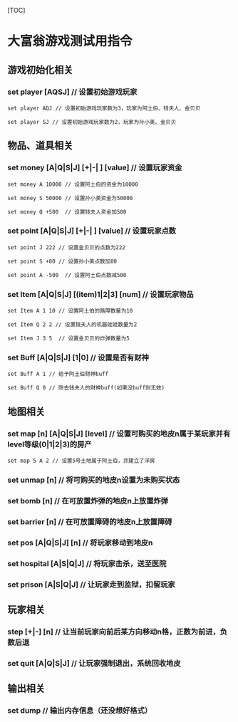[TOC]

# 大富翁游戏测试用指令

## 游戏初始化相关

### set player [AQSJ]  // 设置初始游戏玩家


```
set player AQJ // 设置初始游戏玩家数为3，玩家为阿土伯、钱夫人、金贝贝

set player SJ // 设置初始游戏玩家数为2，玩家为孙小美、金贝贝
```

## 物品、道具相关

### set money [A|Q|S|J] [+|-| ] [value] // 设置玩家资金

```
set money A 10000 // 设置阿土伯的资金为10000

set money S 50000 // 设置孙小美资金为50000

set money Q +500  // 设置钱夫人资金加500
```

### set point [A|Q|S|J] [+|-| ] [value] // 设置玩家点数

```
set point J 222 // 设置金贝贝的点数为222

set point S +80 // 设置孙小美点数加80

set point A -500  // 设置阿土伯点数减500
```

### set Item [A|Q|S|J] [(item)1|2|3] [num] // 设置玩家物品

```
set Item A 1 10 // 设置阿土伯的路障数量为10

set Item Q 2 2 // 设置钱夫人的机器娃娃数量为2

set Item J 3 5  // 设置金贝贝的炸弹数量为5
```

### set Buff [A|Q|S|J] [1|0] // 设置是否有财神

```
set Buff A 1 // 给予阿土伯财神buff

set Buff Q 0 // 除去钱夫人的财神buff(如果没buff则无效)
```

## 地图相关

### set map [n] [A|Q|S|J] [level] // 设置可购买的地皮n属于某玩家并有level等级(0|1|2|3)的房产

```
set map 5 A 2 // 设置5号土地属于阿土伯，并建立了洋房
```

### set unmap [n] // 将可购买的地皮n设置为未购买状态 

### set bomb [n] // 在可放置炸弹的地皮n上放置炸弹

### set barrier [n] // 在可放置障碍的地皮n上放置障碍

### set pos [A|Q|S|J] [n] // 将玩家移动到地皮n

### set hospital [A|S|Q|J] // 将玩家击杀，送至医院

### set prison [A|S|Q|J] // 让玩家走到监狱，扣留玩家

## 玩家相关

### step [+|-] [n] // 让当前玩家向前后某方向移动n格，正数为前进，负数后退

### set quit [A|Q|S|J] // 让玩家强制退出，系统回收地皮

## 输出相关

### set dump // 输出内存信息（还没想好格式）
